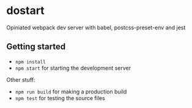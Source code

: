 # dostart
Opiniated webpack dev server with babel, postcss-preset-env and jest

## Getting started

- `npm install`
- `npm start` for starting the development server

Other stuff:

- `npm run build` for making a production build
- `npm test` for testing the source files

